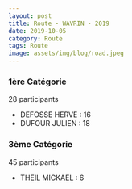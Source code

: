 ```yaml
---
layout: post
title: Route - WAVRIN - 2019
date: 2019-10-05
category: Route
tags: Route
image: assets/img/blog/road.jpeg
---
```


### 1ère Catégorie
28 participants
- DEFOSSE HERVE : 16
- DUFOUR JULIEN : 18

### 3ème Catégorie
45 participants
- THEIL MICKAEL : 6
